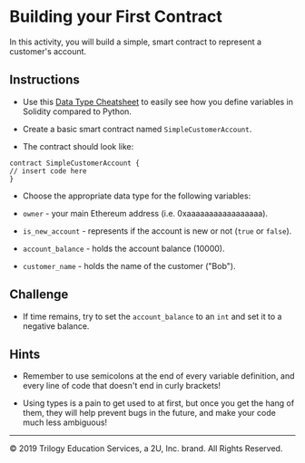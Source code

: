 # Building your First Contract

In this activity, you will build a simple, smart contract to represent a customer's account.

## Instructions

* Use this [Data Type Cheatsheet](Resources/Types_Cheatsheet.md) to easily see how you define variables in Solidity compared to Python.

* Create a basic smart contract named `SimpleCustomerAccount`.

 * The contract should look like:

 ```solidity
 contract SimpleCustomerAccount {
 // insert code here
 }
 ```

* Choose the appropriate data type for the following variables:

 * `owner` - your main Ethereum address (i.e. 0xaaaaaaaaaaaaaaaaa).

 * `is_new_account` - represents if the account is new or not (`true` or `false`).

 * `account_balance` - holds the account balance (10000).

 * `customer_name` - holds the name of the customer ("Bob").

## Challenge

* If time remains, try to set the `account_balance` to an `int` and set it to a negative balance.

## Hints

* Remember to use semicolons at the end of every variable definition, and every line of code that doesn't end in curly brackets!

* Using types is a pain to get used to at first, but once you get the hang of them, they will help prevent bugs in the future, and make your code much less ambiguous!

---

© 2019 Trilogy Education Services, a 2U, Inc. brand. All Rights Reserved.
